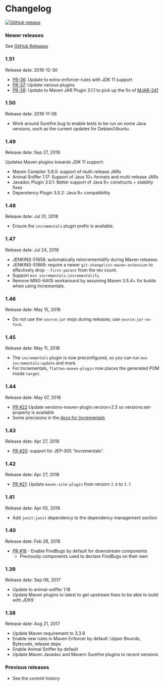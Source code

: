 Changelog
=====

[![GitHub release](https://img.shields.io/github/release/jenkinsci/pom.svg?label=changelog)](https://github.com/jenkinsci/pom/releases/latest)

### Newer releases

See [GitHub Releases](https://github.com/jenkinsci/pom/releases)

### 1.51

Release date: 2018-12-30

* [PR-36](https://github.com/jenkinsci/pom/pull/36): Update to extra-enforcer-rules with JDK 11 support
* [PR-37](https://github.com/jenkinsci/pom/pull/37): Update various plugins
* [PR-38](https://github.com/jenkinsci/pom/pull/38): Update to Maven JAR Plugin 3.1.1 to pick up the fix of [MJAR-241](https://issues.apache.org/jira/browse/MJAR-241)

### 1.50

Release date: 2018-11-08

* Work around Surefire bug to enable tests to be run on some Java versions, such as the current updates for Debian/Ubuntu.

### 1.49

Release date: Sep 27, 2018

Updates Maven plugins towards JDK 11 support:

* Maven Compiler 3.8.0: support of multi-release JARs
* Animal Sniffer 1.17: Support of Java 10+ formats and multi-release JARs
* Javadoc Plugin 3.0.1: Better support of Java 9+ constructs + stability fixes
* Dependency Plugin 3.0.2: Java 9+ compatibility

### 1.48

Release date: Jul 31, 2018

* Ensure the `incrementals` plugin prefix is available.

### 1.47

Release date: Jul 24, 2018

* JENKINS-51658: automatically reincrementalify during Maven releases.
* JENKINS-51869: require a newer `git-changelist-maven-extension` to effectively drop `--first-parent` from the rev count.
* Support `mvn incrementals:incrementalify`.
* Remove MNG-6405 workaround by assuming Maven 3.5.4+ for builds when using Incrementals.

### 1.46

Release date: May 15, 2018

* Do not use the `source:jar` mojo during releases; use `source:jar-no-fork`.

### 1.45

Release date: May 11, 2018

* The `incrementals` plugin is now preconfigured, so you can run `mvn incrementals:update` and more.
* For Incrementals, `flatten-maven-plugin` now places the generated POM inside `target`.

### 1.44

Release date: May 07, 2018

* [PR #22](https://github.com/jenkinsci/pom/pull/22) Update versions-maven-plugin.version=2.5 so versions:set-property is available
* Some precisions in the [docs for Incrementals](https://github.com/jenkinsci/pom/blob/master/incrementals.md)

### 1.43

Release date: Apr 27, 2018

* [PR #20](https://github.com/jenkinsci/pom/pull/20): support for JEP-305 “Incrementals”.

### 1.42

Release date: Apr 27, 2018

* [PR #21](https://github.com/jenkinsci/pom/pull/21): Update `maven-site-plugin` from version `3.6` to `3.7`.


### 1.41

Release date: Apr 05, 2018

* Add `junit:junit` dependency to the dependency management section

### 1.40

Release date: Feb 28, 2018

* [PR #18](https://github.com/jenkinsci/pom/pull/18) -
Enable FindBugs by default for downstream components
  * Previously components used to declare FindBugs on their own

### 1.39

Release date: Sep 06, 2017

* Update to animal-sniffer 1.16
* Update Maven plugins to latest to get upstream fixes to be able to build with JDK9

### 1.38

Release date: Aug 21, 2017

* Update Maven requirement to 3.3.9
* Enable new rules in Maven Enforcer by default: Upper Bounds, Bytecode, release deps
* Enable Animal Sniffer by default
* Update Maven Javadoc and Mavern Surefire plugins to recent versions

### Previous releases

* See the commit history
